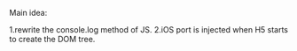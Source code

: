 Main idea: 

  1.rewrite the console.log method of JS.
  2.iOS port is injected when H5 starts to create the DOM tree.


